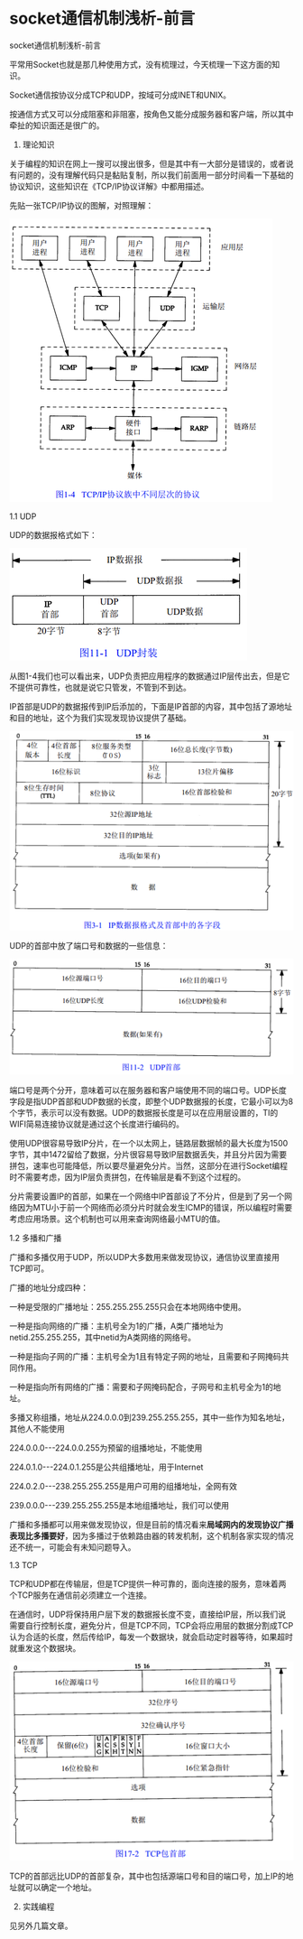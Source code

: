 # socket通信机制浅析-前言

﻿socket通信机制浅析-前言

平常用Socket也就是那几种使用方式，没有梳理过，今天梳理一下这方面的知识。

Socket通信按协议分成TCP和UDP，按域可分成INET和UNIX。

按通信方式又可以分成阻塞和非阻塞，按角色又能分成服务器和客户端，所以其中牵扯的知识面还是很广的。

1. 理论知识

关于编程的知识在网上一搜可以搜出很多，但是其中有一大部分是错误的，或者说有问题的，没有理解代码只是黏贴复制，所以我们前面用一部分时间看一下基础的协议知识，这些知识在《TCP/IP协议详解》中都用描述。

先贴一张TCP/IP协议的图解，对照理解：

![](../.gitbook/assets/image.png)

1.1 UDP

UDP的数据报格式如下：

![](../.gitbook/assets/image%20%281%29.png)

从图1-4我们也可以看出来，UDP负责把应用程序的数据通过IP层传出去，但是它不提供可靠性，也就是说它只管发，不管到不到达。

IP首部是UDP的数据报传到IP后添加的，下面是IP首部的内容，其中包括了源地址和目的地址，这个为我们实现发现协议提供了基础。

![](../.gitbook/assets/image%20%282%29.png)

UDP的首部中放了端口号和数据的一些信息：

![](../.gitbook/assets/image%20%283%29.png)

端口号是两个分开，意味着可以在服务器和客户端使用不同的端口号。UDP长度字段是指UDP首部和UDP数据的长度，即整个UDP数据报的长度，它最小可以为8个字节，表示可以没有数据。UDP的数据报长度是可以在应用层设置的，TI的WIFI简易连接协议就是通过这个长度进行编码的。

使用UDP很容易导致IP分片，在一个以太网上，链路层数据帧的最大长度为1500字节，其中1472留给了数据，分片很容易导致IP层数据丢失，并且分片因为需要拼包，速率也可能降低，所以要尽量避免分片。当然，这部分在进行Socket编程时不需要考虑，因为IP层负责拼包，在传输层是看不到这个过程的。

分片需要设置IP的首部，如果在一个网络中IP首部设了不分片，但是到了另一个网络因为MTU小于前一个网络而必须分片时就会发生ICMP的错误，所以编程时需要考虑应用场景。这个机制也可以用来查询网络最小MTU的值。

1.2 多播和广播

广播和多播仅用于UDP，所以UDP大多数用来做发现协议，通信协议里直接用TCP即可。

广播的地址分成四种：

一种是受限的广播地址：255.255.255.255只会在本地网络中使用。

一种是指向网络的广播：主机号全为1的广播，A类广播地址为netid.255.255.255，其中netid为A类网络的网络号。

一种是指向子网的广播：主机号全为1且有特定子网的地址，且需要和子网掩码共同作用。

一种是指向所有网络的广播：需要和子网掩码配合，子网号和主机号全为1的地址。

多播又称组播，地址从224.0.0.0到239.255.255.255，其中一些作为知名地址，其他人不能使用

224.0.0.0---224.0.0.255为预留的组播地址，不能使用

224.0.1.0---224.0.1.255是公共组播地址，用于Internet

224.0.2.0---238.255.255.255是用户可用的组播地址，全网有效

239.0.0.0---239.255.255.255是本地组播地址，我们可以使用

广播和多播都可以用来做发现协议，但是目前的情况看来**局域网内的发现协议广播表现比多播要好**，因为多播过于依赖路由器的转发机制，这个机制各家实现的情况还不统一，可能会有未知问题导入。

1.3 TCP

TCP和UDP都在传输层，但是TCP提供一种可靠的，面向连接的服务，意味着两个TCP服务在通信前必须建立一个连接。

在通信时，UDP将保持用户层下发的数据报长度不变，直接给IP层，所以我们说需要自行控制长度，避免分片，但是TCP不同，TCP会将应用层的数据分割成TCP认为合适的长度，然后传给IP，每发一个数据块，就会启动定时器等待，如果超时就重发这个数据块。

![](../.gitbook/assets/image%20%284%29.png)

TCP的首部远比UDP的首部复杂，其中也包括源端口号和目的端口号，加上IP的地址就可以确定一个地址。

2. 实践编程

见另外几篇文章。

